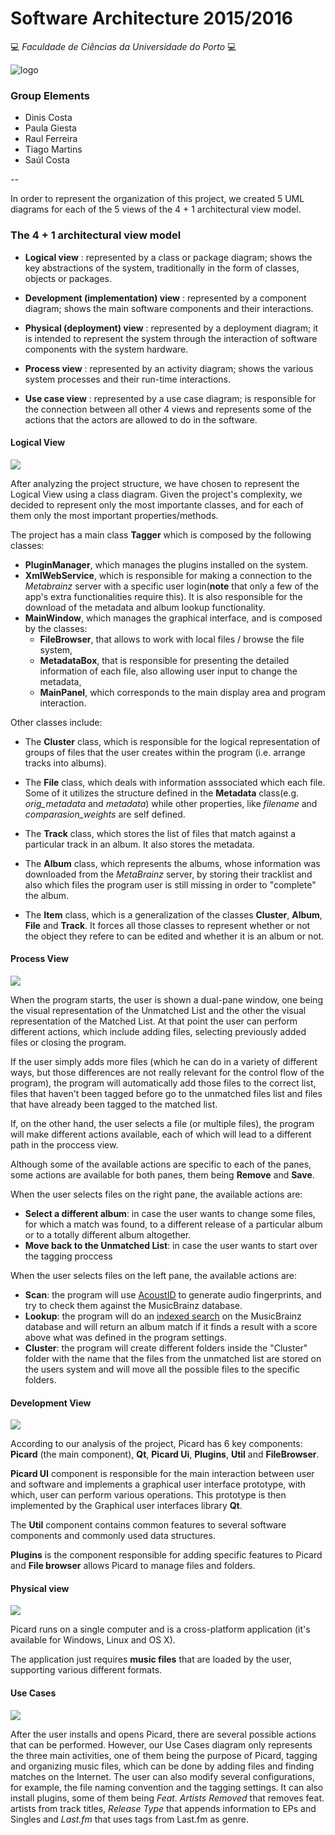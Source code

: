 # Software Architecture 2015/2016

:computer: *Faculdade de Ciências da Universidade do Porto* :computer:

![logo](https://picard.musicbrainz.org/static/img/picard-icon-large.svg)

### Group Elements

-   Dinis Costa
-   Paula Giesta
-   Raul Ferreira
-   Tiago Martins
-   Saúl Costa

--

In order to represent the organization of this project, we created 5 UML diagrams for each of the 5 views of the 4 + 1 architectural view model.

### The 4 + 1 architectural view model

+ **Logical view** : represented by a class or package diagram; shows the key abstractions of the system, traditionally in the form of classes, objects or packages. 

+ **Development (implementation) view** : represented by a component diagram; shows the main software components and their interactions.

+ **Physical (deployment) view** : represented by a deployment diagram; it is intended to represent the system through the interaction of software components with the system hardware.

+ **Process view** : represented by an activity diagram; shows the various system processes and their run-time interactions.

+ **Use case view** : represented by a use case diagram; is responsible for the connection between all other 4 views  and represents some of the actions that the actors are allowed to do in the software.


#### Logical View

![](LogicalView.png)

After analyzing the project structure, we have chosen to represent the Logical View using a class diagram.
Given the project's complexity, we decided to represent only the most importante classes, and for each of them only the most important properties/methods.

The project has a main class **Tagger** which is composed by the following classes:

- **PluginManager**, which manages the plugins installed on the system.
- **XmlWebService**, which is responsible for making a connection to the _Metabrainz_ server with a specific user login(**note** that only a few of the app's extra functionalities require this). It is also responsible for the download of the metadata and album lookup functionality.
- **MainWindow**, which manages the graphical interface, and is composed by the classes:
  - **FileBrowser**, that allows to work with local files / browse the file system,
  - **MetadataBox**, that is responsible for presenting the detailed information of each file, also allowing user input to change the metadata,
  - **MainPanel**, which corresponds to the main display area and program interaction.

Other classes include:

- The **Cluster** class, which is responsible for the logical representation of groups of files that the user creates within the program (i.e. arrange tracks into albums).

- The **File** class, which deals with information asssociated which each file. Some of it utilizes the structure defined in the **Metadata** class(e.g. _orig_metadata_ and _metadata_) while other properties, like _filename_ and _comparasion_weights_ are self defined.

- The **Track** class, which stores the list of files that match against a particular track in an album. It also stores the metadata.

- The **Album** class, which represents the albums, whose information was downloaded from the _MetaBrainz_ server, by storing their tracklist and also which files the program user is still missing in order to "complete" the album.

- The **Item** class, which is a generalization of the classes **Cluster**, **Album**, **File** and **Track**. It forces all those classes to represent whether or not the object they refere to can be edited and whether it is an album or not.


#### Process View

![](process_view.png)

When the program starts, the user is shown a dual-pane window, one being the visual representation of the Unmatched List and the other the visual representation of the Matched List.
At that point the user can perform different actions, which include adding files, selecting previously added files or closing the program.

If the user simply adds more files (which he can do in a variety of different ways, but those differences are not really relevant for the control flow of the program), the program will automatically add those files to the correct list, files that haven't been tagged before go to the unmatched files list and files that have already been tagged to the matched list.

If, on the other hand, the user selects a file (or multiple files), the program will make different actions available, each of which will lead to a different path in the proccess view.

Although some of the available actions are specific to each of the panes, some actions are available for both panes, them being **Remove** and **Save**.

When the user selects files on the right pane, the available actions are:

- **Select a different album**: in case the user wants to change some files, for which a match was found, to a different release of a particular album or to a totally different album altogether.
- **Move back to the Unmatched List**: in case the user wants to start over the tagging proccess

When the user selects files on the left pane, the available actions are:

- **Scan**: the program will use [AcoustID](https://acoustid.org/) to generate audio fingerprints, and try to check them against the MusicBrainz database.
- **Lookup**: the program will do an [indexed search](https://musicbrainz.org/doc/Search#Indexed_search) on the MusicBrainz database and will return an album match if it finds a result with a score above what was defined in the program settings. 
- **Cluster**: the program will create different folders inside the "Cluster" folder with the name that the files from the unmatched list are stored on the users system and will move all the possible files to the specific folders.

#### Development View

![](DevelopmentView.png)

According to our analysis of the project, Picard has 6 key components: **Picard** (the main component), **Qt**, **Picard Ui**, **Plugins**, **Util** and **FileBrowser**.

**Picard UI** component is responsible for the main interaction between user and software and implements a graphical user interface prototype, with which, user can perform various operations. 
This prototype is then implemented by the Graphical user interfaces library **Qt**.

The **Util** component contains common features to several software components and commonly used data structures.

**Plugins** is the component responsible for adding specific features to Picard and **File browser** allows Picard to manage files and folders.

#### Physical view 

![](PhysicalView.png)

Picard runs on a single computer and is a cross-platform application (it's available for Windows, Linux and OS X).

The application just requires **music files** that are loaded by the user, supporting various different formats.

#### Use Cases

![](useCases.png)

After the user installs and opens Picard, there are several possible actions that can be performed. However, our Use Cases diagram only represents the three main activities, one of them being the purpose of Picard, tagging and organizing music files, which can be done by adding files and finding matches on the Internet.
The user can also modify several configurations, for example, the file naming convention and the tagging settings. It can also install plugins, some of them being *Feat. Artists Removed* that removes feat. artists from track titles, *Release Type* that appends information to EPs and Singles and *Last.fm*  that uses tags from Last.fm as genre.

